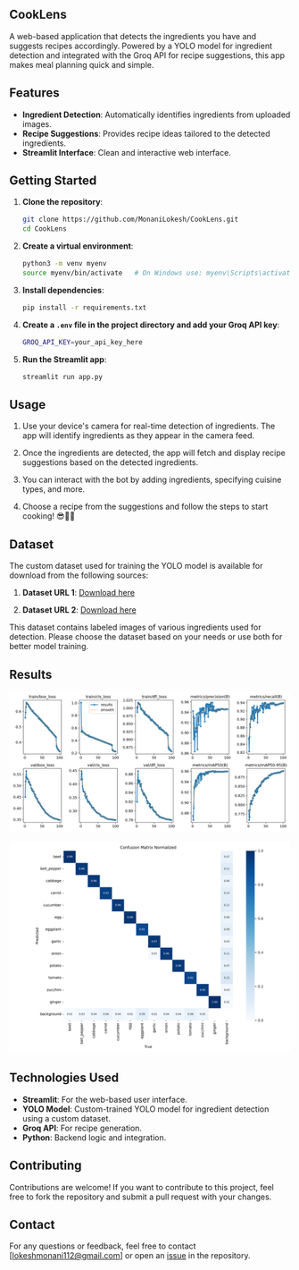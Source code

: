 ## **CookLens**

A web-based application that detects the ingredients you have and suggests recipes accordingly. Powered by a YOLO model for ingredient detection and integrated with the Groq API for recipe suggestions, this app makes meal planning quick and simple.


## **Features**
- **Ingredient Detection**: Automatically identifies ingredients from uploaded images.
- **Recipe Suggestions**: Provides recipe ideas tailored to the detected ingredients.
- **Streamlit Interface**: Clean and interactive web interface.


## Getting Started

1. **Clone the repository**:
    ```bash
    git clone https://github.com/MonaniLokesh/CookLens.git
    cd CookLens
    ```

2. **Create a virtual environment**:
    ```bash
    python3 -m venv myenv
    source myenv/bin/activate   # On Windows use: myenv\Scripts\activate
    ```

3. **Install dependencies**:
    ```bash
    pip install -r requirements.txt
    ```

4. **Create a **`.env`** file in the project directory and add your Groq API key**:
    ```bash
    GROQ_API_KEY=your_api_key_here
    ```

5. **Run the Streamlit app**:
    ```bash
    streamlit run app.py
    ```

<!-- ## **Getting Started**

To install Project, follow these steps:
1. Clone the repository: **`git clone https://github.com/MonaniLokesh/CookLens.git`**
2. Navigate to the project directory: **`cd CookLens`**
3. Install dependencies: **`pip install -r requirements.txt`** 
4. Create a **`.env`** file in the project directory and add your Groq API key:**`GROQ_API_KEY=your_api_key_here`**
5. Run the application:**`streamlit run app.py`** -->

## **Usage**
1. Use your device's camera for real-time detection of ingredients. The app will identify ingredients as they appear in the camera feed.

2. Once the ingredients are detected, the app will fetch and display recipe suggestions based on the detected ingredients.

3. You can interact with the bot by adding ingredients, specifying cuisine types, and more.

4. Choose a recipe from the suggestions and follow the steps to start cooking! 😎👨‍🍳


## **Dataset**
The custom dataset used for training the YOLO model is available for download from the following sources:

1. **Dataset URL 1**: [Download here](https://universe.roboflow.com/testveg/test-veg)  
   
2. **Dataset URL 2**: [Download here](https://universe.roboflow.com/robouserflow/vegetables_v3)  

This dataset contains labeled images of various ingredients used for detection.
Please choose the dataset based on your needs or use both for better model training.


## **Results**
![plot](results/results-3.png)

![plot](results/confusion_matrix_normalized-5.png)

## **Technologies Used**
- **Streamlit**: For the web-based user interface.
- **YOLO Model**: Custom-trained YOLO model for ingredient detection using a custom dataset.
- **Groq API**: For recipe generation.
- **Python**: Backend logic and integration.

## **Contributing**
Contributions are welcome! If you want to contribute to this project, feel free to fork the repository and submit a pull request with your changes.

## **Contact**
For any questions or feedback, feel free to contact [lokeshmonani112@gmail.com] or open an [issue](https://github.com/MonaniLokesh/recipe_recommendation/issues/new) in the repository.
